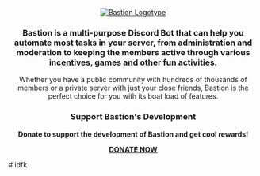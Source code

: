 <div align="center">
  <picture>
    <source media="(prefers-color-scheme: dark)" srcset="https://bastion.traction.one/images/branding-logotype-light.png">
    <source media="(prefers-color-scheme: light)" srcset="https://bastion.traction.one/images/branding-logotype-dark.png">
    <a title="Bastion" href="https://bastion.traction.one">
      <img alt="Bastion Logotype" src="https://bastion.traction.one/images/branding-logotype-light.png">
    </a>
  </picture>
</div>


<div align="center">

  ### Bastion is a multi-purpose Discord Bot that can help you automate most tasks in your server, from administration and moderation to keeping the members active through various incentives, games and other fun activities.
  
  Whether you have a public community with hundreds of thousands of members or a private server with just your close friends, Bastion is the perfect choice for you with its boat load of features.

</div>


<div align="center">

  ### Support Bastion's Development
  **Donate to support the development of Bastion and get cool rewards!**

  [**DONATE NOW**](https://bastion.traction.one/donate "Support the development of The Bastion Bot Project")
  
</div>
# idfk
